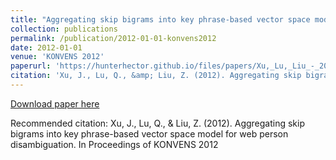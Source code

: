 ```yaml
---
title: "Aggregating skip bigrams into key phrase-based vector space model for web person disambiguation."
collection: publications
permalink: /publication/2012-01-01-konvens2012
date: 2012-01-01
venue: 'KONVENS 2012'
paperurl: 'https://hunterhector.github.io/files/papers/Xu,_Lu,_Liu_-_2012_-_Proceedings_of_KONVENS_2012.pdf'
citation: 'Xu, J., Lu, Q., &amp; Liu, Z. (2012). Aggregating skip bigrams into key phrase-based vector space model for web person disambiguation. In Proceedings of KONVENS 2012'
---
```

[Download paper here](https://hunterhector.github.io/files/papers/Xu,_Lu,_Liu_-_2012_-_Proceedings_of_KONVENS_2012.pdf)

Recommended citation: Xu, J., Lu, Q., & Liu, Z. (2012). Aggregating skip bigrams into key phrase-based vector space model for web person disambiguation. In Proceedings of KONVENS 2012